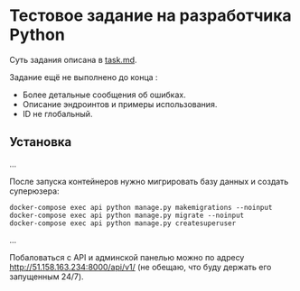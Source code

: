 # Тестовое задание на разработчика Python

Суть задания описана в [task.md](task.md).

Задание ещё не выполнено до конца : 

- Более детальные сообщения об ошибках.
- Описание эндроинтов и примеры использования.
- ID не глобальный.


## Установка

...

После запуска контейнеров нужно мигрировать базу данных и создать суперюзера:

```
docker-compose exec api python manage.py makemigrations --noinput
docker-compose exec api python manage.py migrate --noinput
docker-compose exec api python manage.py createsuperuser
```

...


Побаловаться с API и админской панелью можно по адресу 
http://51.158.163.234:8000/api/v1/ 
(не обещаю, что буду держать его запущенным 24/7).
